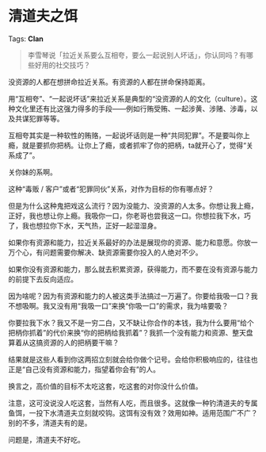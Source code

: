 # 清道夫之饵

Tags: **Clan**

> 李雪琴说「拉近关系要么互相夸，要么一起说别人坏话」，你认同吗？有哪些好用的社交技巧？



没资源的人都在想拼命拉近关系。有资源的人都在拼命保持距离。

用“互相夸”、“一起说坏话”来拉近关系是典型的“没资源的人的文化（culture）。这种文化里还有比这强力得多的手段——例如行贿受贿、一起涉黄、涉赌、涉毒，以及共谋犯罪等等。

互相夸其实是一种软性的贿赂，一起说坏话则是一种“共同犯罪”。不是要叫你上瘾，就是要抓你把柄。让你上了瘾，或者抓牢了你的把柄，ta就开心了，觉得“关系成了”。

关你妹的系啊。

这种“毒贩 / 客户”或者“犯罪同伙”关系，对作为目标的你有哪点好？

但是为什么这种鬼把戏这么流行？因为没能力、没资源的人太多。你想让我上瘾，正好，我也想让你上瘾。我吸你一口，你老哥也尝我这一口。你想拉我下水，巧了，我也想拉你下水，天气热，正好一起湿湿身。

如果你有资源和能力，拉近关系最好的办法是展现你的资源、能力和意愿。你放一万个心，有问题需要你解决、缺资源需要你投入的人绝对不少。

如果你没有资源和能力，那么就去积累资源，获得能力，而不要在没有资源与能力的前提下去反向适应。

因为啥呢？因为有资源和能力的人被这类手法搞过一万遍了。你要给我吸一口？我不想吸啊。我又没有用“我吸一口”来换“你吸一口”的需求，我为啥要吸？

你要拉我下水？我又不是一穷二白，又不缺让你合作的本钱，我为什么要用“给个把柄你抓着”的代价来换“你的把柄给我抓着”？我抓一个没有能力和资源、整天盘算着从这搞资源的人的把柄要干嘛？

结果就是这些人看到你这两招立刻就会给你做个记号。会给你积极响应的，往往也正是“自己没有资源和能力，指望着你会有”的人。

换言之，高价值的目标不太吃这套，吃这套的对你没什么价值。

注意，这可没说没人吃这套，当然有人吃，而且很多。这就像一种钓清道夫的专属鱼饵，一投下水清道夫立刻就咬钩。这饵有没有效？效用如神。适用范围广不广？别的不多，清道夫有的是。

问题是，清道夫不好吃。



